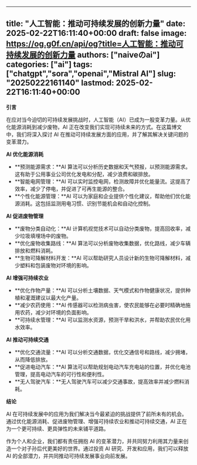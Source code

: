 
---
title: "人工智能：推动可持续发展的创新力量"
date: 2025-02-22T16:11:40+00:00
draft: false
image: https://og.g0f.cn/api/og?title=人工智能：推动可持续发展的创新力量
authors: ["naiveのai"]
categories: ["ai"]
tags: ["chatgpt","sora","openai","Mistral AI"]
slug: "20250222161140"
lastmod: 2025-02-22T16:11:40+00:00
---
**引言**

在应对当今迫切的可持续发展挑战时，人工智能（AI）已成为一股变革力量。从优化能源消耗到减少废物，AI 正在改变我们实现可持续未来的方式。在这篇博文中，我们将深入探讨 AI 在推动可持续发展方面的应用，并了解其解决关键问题的变革潜力。

**AI 优化能源消耗**

* **预测能源需求：**AI 算法可以分析历史数据和天气预报，以预测能源需求。这有助于公用事业公司优化发电和分配，减少浪费和碳排放。
* **智能电网管理：**AI 可以实时监控电网，检测故障并优化能量流。这提高了效率，减少了停电，并促进了可再生能源的整合。
* **个性化能源管理：**AI 可以为家庭和企业提供个性化建议，帮助他们优化能源消耗。这包括监测用电习惯、识别节能机会和自动化控制。

**AI 促进废物管理**

* **废物分类自动化：**AI 计算机视觉技术可以自动分类废物，提高回收率，减少垃圾填埋场中的废物。
* **优化废物收集路线：**AI 算法可以分析废物收集数据，优化路线，减少车辆排放和燃料消耗。
* **生物可降解材料开发：**AI 可以帮助研究人员设计新的生物可降解材料，减少塑料和包装废物对环境的影响。

**AI 增强可持续农业**

* **优化作物产量：**AI 可以分析土壤数据、天气模式和作物健康状况，提供种植和灌溉建议以最大化产量。
* **减少农药使用：**AI 传感器可以检测病虫害，使农民能够在必要时精确地施用农药，减少对环境的负面影响。
* **可持续水管理：**AI 可以监测水资源，预测干旱和洪水，并帮助农民优化用水效率。

**AI 推动可持续交通**

* **优化交通流量：**AI 可以分析交通数据，优化交通信号和路线，减少拥堵，从而降低排放。
* **促进电动汽车：**AI 算法可以帮助规划电动汽车充电站的位置，并优化电池管理，提高电动汽车的可行性和便利性。
* **无人驾驶汽车：**无人驾驶汽车可以减少交通事故，提高效率并减少燃料消耗。

**结论**

AI 在可持续发展中的应用为我们解决当今最紧迫的挑战提供了前所未有的机会。通过优化能源消耗、促进废物管理、增强可持续农业和推动可持续交通，AI 正在为一个更可持续、更具弹性的未来铺平道路。

作为个人和企业，我们都有责任拥抱 AI 的变革潜力，并共同努力利用其力量来创造一个对子孙后代更美好的世界。通过投资 AI 研究、开发和应用，我们可以释放 AI 的全部潜力，并共同推动可持续发展事业向前发展。